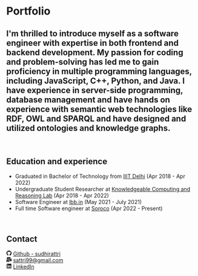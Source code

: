 # Portfolio
## I'm thrilled to introduce myself as a software engineer with expertise in both frontend and backend development. My passion for coding and problem-solving has led me to gain proficiency in multiple programming languages, including JavaScript, C++, Python, and Java. I have experience in server-side programming, database management and have hands on experience with semantic web technologies like RDF, OWL and SPARQL and have designed and utilized ontologies and knowledge graphs.
<br>

## Education and experience
- Graduated in Bachelor of Technology from [IIIT Delhi](https://iiitd.ac.in/) (Apr 2018 - Apr 2022)
- Undergraduate Student Researcher at [Knowledgeable Computing and Reasoning Lab](https://kracr.iiitd.edu.in/) (Apr 2018 - Apr 2022)
- Software Engineer at [lbb.in](https://lbb.in/) (May 2021 - July 2021)
- Full time Software engineer at [Soroco](https://soroco.com/) (Apr 2022 - Present)

<br>

## Contact

<svg stroke="currentColor" fill="currentColor" stroke-width="0" viewBox="0 0 496 512" focusable="false" class="inline-icon-svg" role="presentation" height="1em" width="1em" xmlns="http://www.w3.org/2000/svg"><path d="M165.9 397.4c0 2-2.3 3.6-5.2 3.6-3.3.3-5.6-1.3-5.6-3.6 0-2 2.3-3.6 5.2-3.6 3-.3 5.6 1.3 5.6 3.6zm-31.1-4.5c-.7 2 1.3 4.3 4.3 4.9 2.6 1 5.6 0 6.2-2s-1.3-4.3-4.3-5.2c-2.6-.7-5.5.3-6.2 2.3zm44.2-1.7c-2.9.7-4.9 2.6-4.6 4.9.3 2 2.9 3.3 5.9 2.6 2.9-.7 4.9-2.6 4.6-4.6-.3-1.9-3-3.2-5.9-2.9zM244.8 8C106.1 8 0 113.3 0 252c0 110.9 69.8 205.8 169.5 239.2 12.8 2.3 17.3-5.6 17.3-12.1 0-6.2-.3-40.4-.3-61.4 0 0-70 15-84.7-29.8 0 0-11.4-29.1-27.8-36.6 0 0-22.9-15.7 1.6-15.4 0 0 24.9 2 38.6 25.8 21.9 38.6 58.6 27.5 72.9 20.9 2.3-16 8.8-27.1 16-33.7-55.9-6.2-112.3-14.3-112.3-110.5 0-27.5 7.6-41.3 23.6-58.9-2.6-6.5-11.1-33.3 2.6-67.9 20.9-6.5 69 27 69 27 20-5.6 41.5-8.5 62.8-8.5s42.8 2.9 62.8 8.5c0 0 48.1-33.6 69-27 13.7 34.7 5.2 61.4 2.6 67.9 16 17.7 25.8 31.5 25.8 58.9 0 96.5-58.9 104.2-114.8 110.5 9.2 7.9 17 22.9 17 46.4 0 33.7-.3 75.4-.3 83.6 0 6.5 4.6 14.4 17.3 12.1C428.2 457.8 496 362.9 496 252 496 113.3 383.5 8 244.8 8zM97.2 352.9c-1.3 1-1 3.3.7 5.2 1.6 1.6 3.9 2.3 5.2 1 1.3-1 1-3.3-.7-5.2-1.6-1.6-3.9-2.3-5.2-1zm-10.8-8.1c-.7 1.3.3 2.9 2.3 3.9 1.6 1 3.6.7 4.3-.7.7-1.3-.3-2.9-2.3-3.9-2-.6-3.6-.3-4.3.7zm32.4 35.6c-1.6 1.3-1 4.3 1.3 6.2 2.3 2.3 5.2 2.6 6.5 1 1.3-1.3.7-4.3-1.3-6.2-2.2-2.3-5.2-2.6-6.5-1zm-11.4-14.7c-1.6 1-1.6 3.6 0 5.9 1.6 2.3 4.3 3.3 5.6 2.3 1.6-1.3 1.6-3.9 0-6.2-1.4-2.3-4-3.3-5.6-2z"></path></svg> <a target="_blank" rel="noopener" class="chakra-link css-1ecevfl" href="https://github.com/sudhirattri/"><span>Github - sudhirattri</span></a>
<br>
<svg stroke="currentColor" fill="currentColor" stroke-width="0" viewBox="0 0 576 512" focusable="false" class="inline-icon-svg" role="presentation" height="1em" width="1em" xmlns="http://www.w3.org/2000/svg"><path d="M160 448c-25.6 0-51.2-22.4-64-32-64-44.8-83.2-60.8-96-70.4V480c0 17.67 14.33 32 32 32h256c17.67 0 32-14.33 32-32V345.6c-12.8 9.6-32 25.6-96 70.4-12.8 9.6-38.4 32-64 32zm128-192H32c-17.67 0-32 14.33-32 32v16c25.6 19.2 22.4 19.2 115.2 86.4 9.6 6.4 28.8 25.6 44.8 25.6s35.2-19.2 44.8-22.4c92.8-67.2 89.6-67.2 115.2-86.4V288c0-17.67-14.33-32-32-32zm256-96H224c-17.67 0-32 14.33-32 32v32h96c33.21 0 60.59 25.42 63.71 57.82l.29-.22V416h192c17.67 0 32-14.33 32-32V192c0-17.67-14.33-32-32-32zm-32 128h-64v-64h64v64zm-352-96c0-35.29 28.71-64 64-64h224V32c0-17.67-14.33-32-32-32H96C78.33 0 64 14.33 64 32v192h96v-32z"></path></svg> <a target="_blank" rel="noopener" class="chakra-link css-1ecevfl" href="mailto: sattri99@gmail.com"><span>sattri99@gmail.com</span></a>
<br>
<svg stroke="currentColor" fill="currentColor" stroke-width="0" viewBox="0 0 448 512" focusable="false" class="inline-icon-svg" role="presentation" height="1em" width="1em" xmlns="http://www.w3.org/2000/svg"><path d="M416 32H31.9C14.3 32 0 46.5 0 64.3v383.4C0 465.5 14.3 480 31.9 480H416c17.6 0 32-14.5 32-32.3V64.3c0-17.8-14.4-32.3-32-32.3zM135.4 416H69V202.2h66.5V416zm-33.2-243c-21.3 0-38.5-17.3-38.5-38.5S80.9 96 102.2 96c21.2 0 38.5 17.3 38.5 38.5 0 21.3-17.2 38.5-38.5 38.5zm282.1 243h-66.4V312c0-24.8-.5-56.7-34.5-56.7-34.6 0-39.9 27-39.9 54.9V416h-66.4V202.2h63.7v29.2h.9c8.9-16.8 30.6-34.5 62.9-34.5 67.2 0 79.7 44.3 79.7 101.9V416z"></path></svg> <a target="_blank" rel="noopener" class="chakra-link css-1ecevfl" href="https://www.linkedin.com/in/sudhir-attri-58875a1ba/"><span >LinkedIn</span></a>  
<br>
<br>


